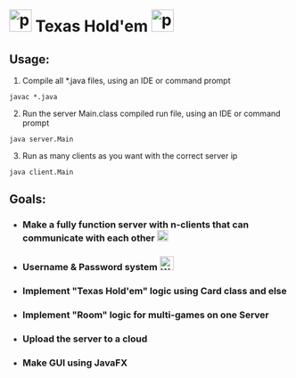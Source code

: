 [//]: # (DONE = <a href="https://emoji.gg/emoji/7425-classic-check-mark"><img src="https://cdn3.emoji.gg/emojis/7425-classic-check-mark.png" width="15px" height="15px" alt="classic_check_mark"></a>)
[//]: # (IN PROCESS = <a href="https://emoji.gg/emoji/2561-working"><img src="https://cdn3.emoji.gg/emojis/2561-working.gif" width="15px" height="15px" alt="Working"></a>)
[//]: # (FINISHED = )


# <a href="https://emoji.gg/emoji/6149-peepopoker"><img src="https://cdn3.emoji.gg/emojis/6149-peepopoker.png" width="40px" height="40px" alt="peepoPoker"></a> Texas Hold'em <a href="https://emoji.gg/emoji/6149-peepopoker"><img src="https://cdn3.emoji.gg/emojis/6149-peepopoker.png" width="40px" height="40px" alt="peepoPoker"></a>

## Usage:
1) Compile all *.java files, using an IDE or command prompt
```
javac *.java
```
2) Run the server Main.class compiled run file, using an IDE or command prompt
```
java server.Main
```
3) Run as many clients as you want with the correct server ip
```
java client.Main
```

## Goals:
+ ### Make a fully function server with n-clients that can communicate with each other <a href="https://emoji.gg/emoji/7425-classic-check-mark"><img src="https://cdn3.emoji.gg/emojis/7425-classic-check-mark.png" width="20px" height="20px" alt="classic_check_mark"></a>
+ ### Username & Password system <a href="https://emoji.gg/emoji/2561-working"><img src="https://cdn3.emoji.gg/emojis/2561-working.gif" width="25px" height="25px" alt="Working"></a>
+ ### Implement "Texas Hold'em" logic using Card class and else
+ ### Implement "Room" logic for multi-games on one Server
+ ### Upload the server to a cloud
+ ### Make GUI using JavaFX
